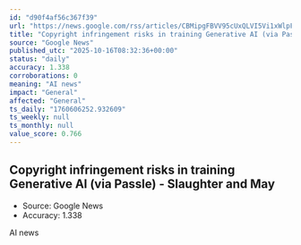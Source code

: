 ```yaml
---
id: "d90f4af56c367f39"
url: "https://news.google.com/rss/articles/CBMipgFBVV95cUxQLVI5Vi1xWlpFdEs1OWFLVWlHVGlvRDZsbGlvV3ZGVjB5OHVTMlRrYTNPUzZZT0kzTVMyS2hUTkNLSlZFYzhwdHdJY1doemJ0QUN2ZVdwWExCUktVQTBpdVBzcnZQd1lBVERRb0Jwa1lJNU9ETnRpZ1hlaW42aFBiS2RWZHBDTjZoNm9lQmo5eDJkTmNBcFM3bGpFWENyY1d0VGpuT2lB?oc=5"
title: "Copyright infringement risks in training Generative AI (via Passle) - Slaughter and May"
source: "Google News"
published_utc: "2025-10-16T08:32:36+00:00"
status: "daily"
accuracy: 1.338
corroborations: 0
meaning: "AI news"
impact: "General"
affected: "General"
ts_daily: "1760606252.932609"
ts_weekly: null
ts_monthly: null
value_score: 0.766
---
```

## Copyright infringement risks in training Generative AI (via Passle) - Slaughter and May

- Source: Google News
- Accuracy: 1.338

AI news
